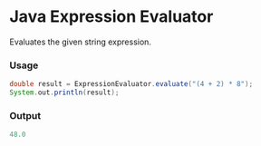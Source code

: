 # Java Expression Evaluator

Evaluates the given string expression.

### Usage
```gradle
double result = ExpressionEvaluator.evaluate("(4 + 2) * 8");
System.out.println(result);
```

### Output
```gradle
48.0
```